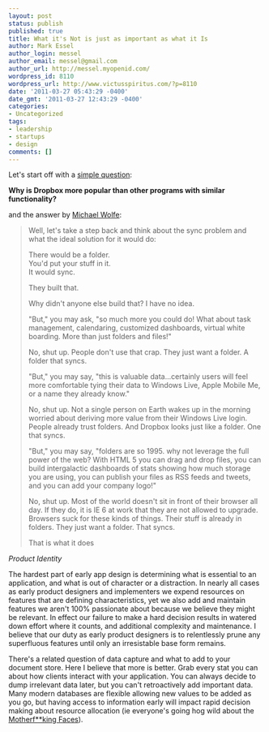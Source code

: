 ```yaml
---
layout: post
status: publish
published: true
title: What it's Not is just as important as what it Is
author: Mark Essel
author_login: messel
author_email: messel@gmail.com
author_url: http://messel.myopenid.com/
wordpress_id: 8110
wordpress_url: http://www.victusspiritus.com/?p=8110
date: '2011-03-27 05:43:29 -0400'
date_gmt: '2011-03-27 12:43:29 -0400'
categories:
- Uncategorized
tags:
- leadership
- startups
- design
comments: []
---
```

<p>Let's start off with a <a href="http://www.quora.com/Dropbox/Why-is-Dropbox-more-popular-than-other-programs-with-similar-functionality/answer/Michael-Wolfe">simple question</a>:</p>
<p><b>Why is Dropbox more popular than other programs with similar functionality?</b></p>
<p>and the answer by <a href="http://michaelrwolfe.posterous.com/">Michael Wolfe</a>:</p>
<blockquote><p>
Well, let's take a step back and think about the sync problem and what the ideal solution for it would do:</p>
<p>There would be a folder.<br />
You'd put your stuff in it.<br />
It would sync.</p>
<p>They built that.</p>
<p>Why didn't anyone else build that?  I have no idea.</p>
<p>"But," you may ask, "so much more you could do!  What about task management, calendaring, customized dashboards, virtual white boarding.  More than just folders and files!"</p>
<p>No, shut up.  People don't use that crap.  They just want a folder.  A folder that syncs.</p>
<p>"But," you may say, "this is valuable data...certainly users will feel more comfortable tying their data to Windows Live, Apple Mobile Me, or a name they already know."</p>
<p>No, shut up.  Not a single person on Earth wakes up in the morning worried about deriving more value from their Windows Live login.  People already trust folders.  And Dropbox looks just like a folder.  One that syncs.</p>
<p>"But," you may say, "folders are so 1995.  why not leverage the full power of the web?  With HTML 5 you can drag and drop files, you can build intergalactic dashboards of stats showing how much storage you are using, you can publish your files as RSS feeds and tweets, and you can add your company logo!"</p>
<p>No, shut up.  Most of the world doesn't sit in front of their browser all day.   If they do, it is IE 6 at work that they are not allowed to upgrade.  Browsers suck for these kinds of things.  Their stuff is already in folders.  They just want a folder.  That syncs.</p>
<p>That is what it does
</p></blockquote>
<p><i>Product Identity</i></p>
<p>The hardest part of early app design is determining what is essential to an application, and what is out of character or a distraction. In nearly all cases as early product designers and implementers we expend resources on features that are defining characteristics, yet we also add and maintain features we aren't 100% passionate about because we believe they might be relevant. In effect our failure to make a hard decision results in watered down effort where it counts, and additional complexity and maintenance. I believe that our duty as early product designers is to relentlessly prune any superfluous features until only an irresistable base form remains.</p>
<p>There's a related question of data capture and what to add to your document store. Here I believe that more is better. Grab every stat you can about how clients interact with your application. You can always decide to dump irrelevant data later, but you can't retroactively add important data. Many modern databases are flexible allowing new values to be added as you go, but having access to information early will impact rapid decision making about resource allocation (ie everyone's going hog wild about the <a href="http://500hats.typepad.com/500blogs/2009/05/the-faces-the-faces-its-all-about-the-fking-faces-or-the-avatars-icons.html">Motherf**king Faces</a>).</p>
